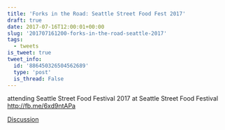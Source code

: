 ```yaml
---
title: 'Forks in the Road: Seattle Street Food Fest 2017'
draft: true
date: 2017-07-16T12:00:01+00:00
slug: '201707161200-forks-in-the-road-seattle-2017'
tags:
  - tweets
is_tweet: true
tweet_info:
  id: '886450326504562689'
  type: 'post'
  is_thread: False
---
```




attending Seattle Street Food Festival 2017 at Seattle Street Food Festival <http://fb.me/6xd9ntAPa>

[Discussion](https://x.com/sytelus/status/886450326504562689)
